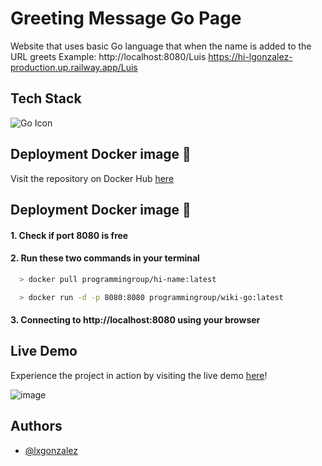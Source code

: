 # Greeting Message Go Page

Website that uses basic Go language that when the name is added to the URL greets
Example:
http://localhost:8080/Luis
https://hi-lgonzalez-production.up.railway.app/Luis

## Tech Stack

![Go Icon](https://img.icons8.com/?size=48&id=7ej5ASIwdQXG&format=png&color=000000)

## Deployment Docker image 🐳
Visit the repository on Docker Hub [here](https://hub.docker.com/repository/docker/programmingroup/hi-name/tags)

## Deployment Docker image 🐳
#### 1. Check if port 8080 is free
#### 2. Run these two commands in your terminal 
```bash
  > docker pull programmingroup/hi-name:latest

  > docker run -d -p 8080:8080 programmingroup/wiki-go:latest
```
#### 3. Connecting to http://localhost:8080 using your browser

## Live Demo
Experience the project in action by visiting the live demo [here](https://hi-lgonzalez-production.up.railway.app/)!

![image](https://github.com/user-attachments/assets/5bd538ba-d555-4a5f-b710-2f8c18a02559)

## Authors

- [@lxgonzalez](https://github.com/lxgonzalez)
